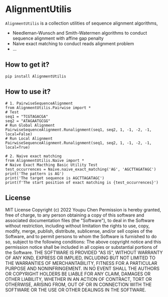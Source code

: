 # AlignmentUtilis

`AlignmentUtilis` is a collection utilities of sequence alignment algorithms,

- Needleman-Wunsch and Smith-Watermen algorithms to conduct sequence alignment with affine gap penalty
- Naive exact matching to conduct reads alignment problem
- ...

## How to get it?

```shell
pip install AlignmentUtilis
```



## How to use it?

```shell
# 1. PairwiseSequenceAlignment
from AlignmentUtilis.Pairwise import *
# Test
seq1 = "TCGTAGACGA"
seq2 = "ATAGAATGCGG"
# Run Global Alignment
PairwiseSequenceAlignment.Runalignment(seq1, seq2, 1, -1, -2, -1, local=False)
# Run Local Alignment
PairwiseSequenceAlignment.Runalignment(seq1, seq2, 1, -1, -2, -1, local=True)

# 2. Naive exact matching
from AlignmentUtilis.Naive import *
# Naive Exact Macthing Basic Utility Test
test_occurrences = Naive.naive_exact_matching('AG', 'AGCTTAGATAGC')
print('The pattern is AG')
print('The target sequence is AGCTTAGATAGC')
print(f'The start position of exact matching is {test_occurrences}')
```



## License

MIT License
Copyright (c) 2022 Youpu Chen
Permission is hereby granted, free of charge, to any person obtaining a copy
of this software and associated documentation files (the "Software"), to deal in the Software without restriction, including without limitation the rights to use, copy, modify, merge, publish, distribute, sublicense, and/or sell copies of the Software, and to permit persons to whom the Software is furnished to do so, subject to the following conditions:
The above copyright notice and this permission notice shall be included in all copies or substantial portions of the Software.
THE SOFTWARE IS PROVIDED "AS IS", WITHOUT WARRANTY OF ANY KIND, EXPRESS OR IMPLIED, INCLUDING BUT NOT LIMITED TO THE WARRANTIES OF MERCHANTABILITY, FITNESS FOR A PARTICULAR PURPOSE AND NONINFRINGEMENT. IN NO EVENT SHALL THE AUTHORS OR COPYRIGHT HOLDERS BE LIABLE FOR ANY CLAIM, DAMAGES OR OTHER LIABILITY, WHETHER IN AN ACTION OF CONTRACT, TORT OR OTHERWISE, ARISING FROM, OUT OF OR IN CONNECTION WITH THE SOFTWARE OR THE USE OR OTHER DEALINGS IN THE SOFTWARE.